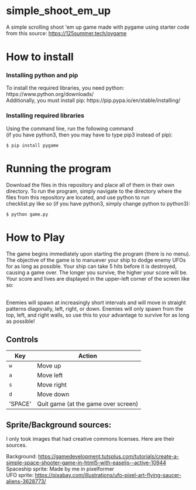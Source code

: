 # simple_shoot_em_up
A simple scrolling shoot 'em up game made with pygame using starter code from this source: https://125summer.tech/pygame

# How to install

### Installing python and pip
<p> To install the required libraries, you need python: https://www.python.org/downloads/ <br>
Additionally, you must install pip: https://pip.pypa.io/en/stable/installing/
</p>

### Installing required libraries
<p> Using the command line, run the following command <br> (if you have python3, then you may have to type pip3 instead of pip):

`$ pip install pygame`

</p>
  
# Running the program
<p> Download the files in this repository and place all of them in their own directory. To run the program, simply navigate to the directory where the files from this repository are located, and use python to run <br>
checklist.py like so (if you have python3, simply change python to python3):

`$ python game.py`
</p>

# How to Play
<p> The game begins immediately upon starting the program (there is no menu). The objective of the game is to manuever your ship to dodge enemy UFOs for as long as possible. Your ship can take 5 hits before it is destroyed, causing a game over. The longer you survive, the higher your score will be. Your score and lives are displayed in the upper-left corner of the screen like so:


<br> Enemies will spawn at increasingly short intervals and will move in straight patterns diagonally, left, right, or down. Enemies will only spawn from the top, left, and right walls, so use this to your advantage to survive for as long as possible!
</p>


## Controls
| Key | Action |
| ------- | --------|
| `w` | Move up |
| `a` | Move left |
| `s` | Move right |
| `d` | Move down |
| 'SPACE' | Quit game (at the game over screen)


## Sprite/Background sources:
I only took images that had creative commons licenses. Here are their sources.

Background: https://gamedevelopment.tutsplus.com/tutorials/create-a-simple-space-shooter-game-in-html5-with-easeljs--active-10944 <br>
Spaceship sprite: Made by me in pixelformer <br>
UFO sprite: https://pixabay.com/illustrations/ufo-pixel-art-flying-saucer-aliens-3628773/

